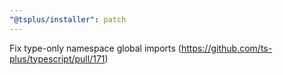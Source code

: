 ```yaml
---
"@tsplus/installer": patch
---
```


Fix type-only namespace global imports (https://github.com/ts-plus/typescript/pull/171)
